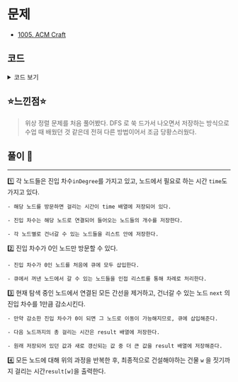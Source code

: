 # 문제
- [1005. ACM Craft](https://www.acmicpc.net/problem/1005)

## 코드

<details><summary> 코드 보기 </summary>

``` java
import java.io.BufferedReader;
import java.io.IOException;
import java.io.InputStreamReader;
import java.util.*;

public class Q1005 {
    static int n, k, w, inDegree[], time[];
    static List<Integer> adj[];
    public static void main(String[] args) throws IOException {
        BufferedReader br = new BufferedReader(new InputStreamReader(System.in));
        StringTokenizer st = new StringTokenizer(br.readLine());
        int tc = Integer.parseInt(st.nextToken());
        while(tc-- > 0){
            init(br, st);
            solution();
        }

    }

    static void solution() {
        Queue<Integer> q = new LinkedList<>();
        int result[] = new int[n + 1];

        for (int i = 1; i <= n; i++) {
            if(inDegree[i] == 0) {
                q.add(i);
                result[i] = time[i];
            }
        }
        while(!q.isEmpty()){
            int here = q.poll();
            for (int next : adj[here]) {
                inDegree[next] -= 1;
                if(inDegree[next] == 0) q.add(next);
                result[next] = Math.max(result[next], result[here] + time[next]);
            }
        }
        System.out.println(result[w]);
    }

    static void init(BufferedReader br, StringTokenizer st) throws IOException {
        st = new StringTokenizer(br.readLine());
        n = Integer.parseInt(st.nextToken());
        k = Integer.parseInt(st.nextToken());
        time = new int[n + 1];
        adj = new List[n + 1];
        inDegree = new int[n + 1];
        st = new StringTokenizer(br.readLine());
        for (int i = 1; i <= n; i++) {
            adj[i] = new ArrayList<>();
            time[i] = Integer.parseInt(st.nextToken());
        }
        for (int i = 0; i < k; i++) {
            st = new StringTokenizer(br.readLine());
            int s = Integer.parseInt(st.nextToken());
            int d = Integer.parseInt(st.nextToken());
            adj[s].add(d);
            inDegree[d] += 1;
        }
        w = Integer.parseInt(br.readLine());
    }
}
```
</details>

## ⭐️느낀점⭐️
> 위상 정렬 문제를 처음 풀어봤다. DFS 로 쑥 드가서 나오면서 저장하는 방식으로 수업 때 배웠던 것 같은데 전혀 다른 방법이어서 조금 당황스러웠다.

## 풀이 📣
<hr/>

1️⃣ 각 노드들은 진입 차수`inDegree`를 가지고 있고, 노드에서 필요로 하는 시간 `time`도 가지고 있다.

    - 해당 노드를 방문하면 걸리는 시간이 time 배열에 저장되어 있다.

    - 진입 차수는 해당 노드로 연결되어 들어오는 노드들의 개수를 저장한다.

    - 각 노드별로 건너갈 수 있는 노드들을 리스트 안에 저장한다.


2️⃣ 진입 차수가 0인 노드만 방문할 수 있다.

    - 진입 차수가 0인 노드를 처음에 큐에 모두 삽입한다. 

    - 큐에서 꺼낸 노드에서 갈 수 있는 노드들을 인접 리스트를 통해 차례로 처리한다.


3️⃣ 현재 탐색 중인 노드에서 연결된 모든 간선을 제거하고, 건너갈 수 있는 노드 `next` 의 진입 차수를 1만큼 감소시킨다.

    - 만약 감소한 진입 차수가 0이 되면 그 노드로 이동이 가능해지므로, 큐에 삽입해준다.

    - 다음 노드까지의 총 걸리는 시간은 result 배열에 저장한다.

    - 원래 저장되어 있던 값과 새로 갱신되는 값 중 더 큰 값을 result 배열에 저장해준다.

4️⃣ 모든 노드에 대해 위의 과정을 반복한 후, 최종적으로 건설해야하는 건물 `w` 을 짓기까지 걸리는 시간`result[w]`을 출력한다.